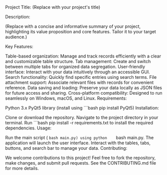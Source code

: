 Project Title: (Replace with your project's title)

Description:

(Replace with a concise and informative summary of your project, highlighting its value proposition and core features. Tailor it to your target audience.)

Key Features:

Table-based organization: Manage and track records efficiently with a clear and customizable table structure.
Tab management: Create and switch between multiple tabs for organized data segregation.
User-friendly interface: Interact with your data intuitively through an accessible GUI.
Search functionality: Quickly find specific entries using search terms.
File attachment support: Associate relevant files with records for convenient reference.
Data saving and loading: Preserve your data locally as JSON files for future access and sharing.
Cross-platform compatibility: Designed to run seamlessly on Windows, macOS, and Linux.
Requirements:

Python 3.x
PyQt5 library (install using    ```bash
pip install PyQt5)
Installation:

Clone or download the repository.
Navigate to the project directory in your terminal.
Run    ```bash
pip install -r requirements.txt to install the required dependencies.
Usage:

Run the main script (   ```bash
main.py) using python    ```bash
main.py.
The application will launch the user interface.
Interact with the tables, tabs, buttons, and search bar to manage your data.
Contributing:

We welcome contributions to this project! Feel free to fork the repository, make changes, and submit pull requests. See the CONTRIBUTING.md file for more details.
